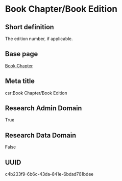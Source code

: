 # Book Chapter/Book Edition
## Short definition
The edition number, if applicable.
## Base page
[Book Chapter](https://github.com/EuroCRIS/CASRAI-Dictionairies/blob/main/Objects/Book%20Chapter.md)
## Meta title
csr:Book Chapter/Book Edition
## Research Admin Domain
True
## Research Data Domain
False
## UUID
c4b233f9-6b6c-43da-841e-6bdad761bdee
